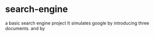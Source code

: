 # search-engine
a basic search engine project
It simulates google by introducing three documents. 
and by 
